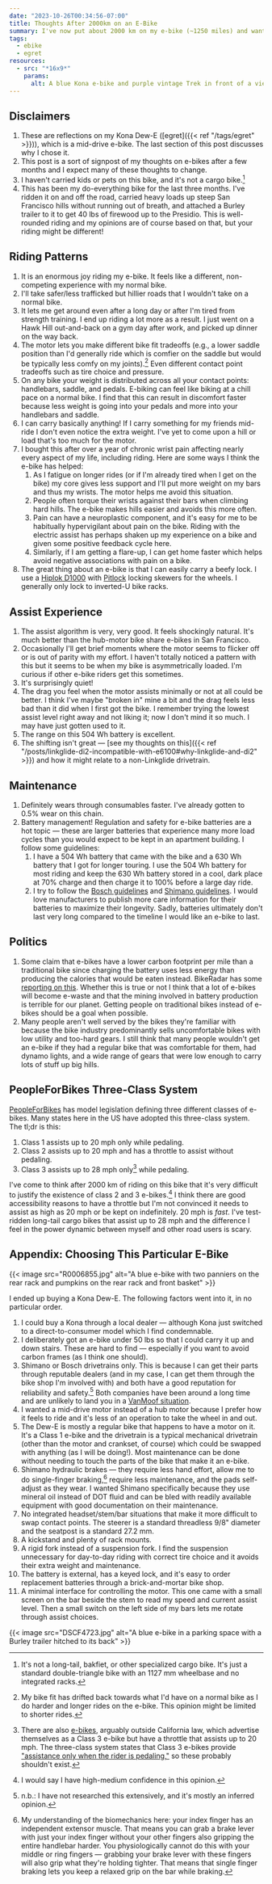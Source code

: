 ```yaml
---
date: "2023-10-26T00:34:56-07:00"
title: Thoughts After 2000km on an E-Bike
summary: I've now put about 2000 km on my e-bike (~1250 miles) and want to write out my thoughts on e-biking compared to regular biking — the good, the bad, why I chose this one, and my political opinions on e-bikes that haven't changed.
tags:
  - ebike
  - egret
resources:
  - src: "*16x9*"
    params:
      alt: A blue Kona e-bike and purple vintage Trek in front of a view of the San Francisco Bay facing towards the East Bay, some time after the sun has set
---
```


## Disclaimers

1. These are reflections on my Kona Dew-E ([egret]({{< ref "/tags/egret" >}})), which is a mid-drive e-bike. The last section of this post discusses why I chose it.
1. This post is a sort of signpost of my thoughts on e-bikes after a few months and I expect many of these thoughts to change.
1. I haven't carried kids or pets on this bike, and it's not a cargo bike.[^3]
1. This has been my do-everything bike for the last three months. I've ridden it on and off the road, carried heavy loads up steep San Francisco hills without running out of breath, and attached a Burley trailer to it to get 40 lbs of firewood up to the Presidio. This is well-rounded riding and my opinions are of course based on that, but your riding might be different!

[^3]: It's not a long-tail, bakfiet, or other specialized cargo bike. It's just a standard double-triangle bike with an 1127 mm wheelbase and no integrated racks.

## Riding Patterns

1. It is an enormous joy riding my e-bike. It feels like a different, non-competing experience with my normal bike.
1. I'll take safer/less trafficked but hillier roads that I wouldn't take on a normal bike.
1. It lets me get around even after a long day or after I'm tired from strength training. I end up riding a lot more as a result. I just went on a Hawk Hill out-and-back on a gym day after work, and picked up dinner on the way back.
1. The motor lets you make different bike fit tradeoffs (e.g., a lower saddle position than I'd generally ride which is comfier on the saddle but would be typically less comfy on my joints).[^4] Even different contact point tradeoffs such as tire choice and pressure.
1. On any bike your weight is distributed across all your contact points: handlebars, saddle, and pedals. E-biking can feel like biking at a chill pace on a normal bike. I find that this can result in discomfort faster because less weight is going into your pedals and more into your handlebars and saddle.
1. I can carry basically anything! If I carry something for my friends mid-ride I don't even notice the extra weight. I've yet to come upon a hill or load that's too much for the motor.
1. I bought this after over a year of chronic wrist pain affecting nearly every aspect of my life, including riding. Here are some ways I think the e-bike has helped:
   1. As I fatigue on longer rides (or if I'm already tired when I get on the bike) my core gives less support and I'll put more weight on my bars and thus my wrists. The motor helps me avoid this situation.
   1. People often torque their wrists against their bars when climbing hard hills. The e-bike makes hills easier and avoids this more often.
   1. Pain can have a neuroplastic component, and it's easy for me to be habitually hypervigilant about pain on the bike. Riding with the electric assist has perhaps shaken up my experience on a bike and given some positive feedback cycle here.
   1. Similarly, if I am getting a flare-up, I can get home faster which helps avoid negative associations with pain on a bike.
1. The great thing about an e-bike is that I can easily carry a beefy lock. I use a [Hiplok D1000](https://hiplok.com/product/hiplok-d1000/) with [Pitlock](https://www.pitlock.de/en/) locking skewers for the wheels. I generally only lock to inverted-U bike racks.

[^4]: My bike fit has drifted back towards what I'd have on a normal bike as I do harder and longer rides on the e-bike. This opinion might be limited to shorter rides.

## Assist Experience

1. The assist algorithm is very, very good. It feels shockingly natural. It's much better than the hub-motor bike share e-bikes in San Francisco.
1. Occasionally I'll get brief moments where the motor seems to flicker off or is out of parity with my effort. I haven't totally noticed a pattern with this but it seems to be when my bike is asymmetrically loaded. I'm curious if other e-bike riders get this sometimes.
1. It's surprisingly quiet!
1. The drag you feel when the motor assists minimally or not at all could be better. I think I've maybe "broken in" mine a bit and the drag feels less bad than it did when I first got the bike. I remember trying the lowest assist level right away and not liking it; now I don't mind it so much. I may have just gotten used to it.
1. The range on this 504 Wh battery is excellent.
1. The shifting isn't great — [see my thoughts on this]({{< ref "/posts/linkglide-di2-incompatible-with-e6100#why-linkglide-and-di2" >}}) and how it might relate to a non-Linkglide drivetrain.

## Maintenance

1. Definitely wears through consumables faster. I've already gotten to 0.5% wear on this chain.
1. Battery management! Regulation and safety for e-bike batteries are a hot topic — these are larger batteries that experience many more load cycles than you would expect to be kept in an apartment building. I follow some guidelines:
   1. I have a 504 Wh battery that came with the bike and a 630 Wh battery that I got for longer touring. I use the 504 Wh battery for most riding and keep the 630 Wh battery stored in a cool, dark place at 70% charge and then charge it to 100% before a large day ride.
   1. I try to follow the [Bosch guidelines](https://www.bosch-ebike.com/en/help-center/ebw-care/asset-ast-00046) and [Shimano guidelines](https://www.shimanoservicecenter.com/us/discover/e-bike-how-to-battery). I would love manufacturers to publish more care information for their batteries to maximize their longevity. Sadly, batteries ultimately don't last very long compared to the timeline I would like an e-bike to last.

## Politics

1. Some claim that e-bikes have a lower carbon footprint per mile than a traditional bike since charging the battery uses less energy than producing the calories that would be eaten instead. BikeRadar has some [reporting on this](https://www.bikeradar.com/features/long-reads/cycling-environmental-impact/). Whether this is true or not I think that a lot of e-bikes will become e-waste and that the mining involved in battery production is terrible for our planet. Getting people on traditional bikes instead of e-bikes should be a goal when possible.
1. Many people aren't well served by the bikes they're familiar with because the bike industry predominantly sells uncomfortable bikes with low utility and too-hard gears. I still think that many people wouldn't get an e-bike if they had a regular bike that was comfortable for them, had dynamo lights, and a wide range of gears that were low enough to carry lots of stuff up big hills.

## PeopleForBikes Three-Class System

[PeopleForBikes](https://www.peopleforbikes.org/electric-bikes/policies-and-laws) has model legislation defining three different classes of e-bikes. Many states here in the US have adopted this three-class system. The tl;dr is this:

1. Class 1 assists up to 20 mph only while pedaling.
1. Class 2 assists up to 20 mph and has a throttle to assist without pedaling.
1. Class 3 assists up to 28 mph only[^1] while pedaling.

[^1]: There are also [e-bikes](https://www.specialized.com/us/en/haul-st/p/200057), arguably outside California law, which advertise themselves as a Class 3 e-bike but have a throttle that assists up to 20 mph. The three-class system states that Class 3 e-bikes provide ["assistance only when the rider is pedaling,"](https://peopleforbikes.cdn.prismic.io/peopleforbikes/26118e07-5b1b-4159-92eb-5bd5d684f9b2_E-Bike-Law-Primer_July+2023.pdf) so these probably shouldn't exist.

I've come to think after 2000 km of riding on this bike that it's very difficult to justify the existence of class 2 and 3 e-bikes.[^2] I think there are good accessibility reasons to have a throttle but I'm not convinced it needs to assist as high as 20 mph or be kept on indefinitely. 20 mph is _fast_. I've test-ridden long-tail cargo bikes that assist up to 28 mph and the difference I feel in the power dynamic between myself and other road users is scary.

[^2]: I would say I have high-medium confidence in this opinion.

## Appendix: Choosing This Particular E-Bike

{{< image src="R0006855.jpg" alt="A blue e-bike with two panniers on the rear rack and pumpkins on the rear rack and front basket" >}}

I ended up buying a Kona Dew-E. The following factors went into it, in no particular order.

1. I could buy a Kona through a local dealer — although Kona just switched to a direct-to-consumer model which I find condemnable.
1. I deliberately got an e-bike under 50 lbs so that I could carry it up and down stairs. These are hard to find — especially if you want to avoid carbon frames (as I think one should).
1. Shimano or Bosch drivetrains only. This is because I can get their parts through reputable dealers (and in my case, I can get them through the bike shop I'm involved with) and both have a good reputation for reliability and safety.[^6] Both companies have been around a long time and are unlikely to land you in a [VanMoof situation](https://www.bikeradar.com/news/vanmoof-bankruptcy/).
1. I wanted a mid-drive motor instead of a hub motor because I prefer how it feels to ride and it's less of an operation to take the wheel in and out.
1. The Dew-E is mostly a regular bike that happens to have a motor on it. It's a Class 1 e-bike and the drivetrain is a typical mechanical drivetrain (other than the motor and crankset, of course) which could be swapped with anything (as I will be doing!). Most maintenance can be done without needing to touch the parts of the bike that make it an e-bike.
1. Shimano hydraulic brakes — they require less hand effort, allow me to do single-finger braking,[^5] require less maintenance, and the pads self-adjust as they wear. I wanted Shimano specifically because they use mineral oil instead of DOT fluid and can be bled with readily available equipment with good documentation on their maintenance.
1. No integrated headset/stem/bar situations that make it more difficult to swap contact points. The steerer is a standard threadless 9/8" diameter and the seatpost is a standard 27.2 mm.
1. A kickstand and plenty of rack mounts.
1. A rigid fork instead of a suspension fork. I find the suspension unnecessary for day-to-day riding with correct tire choice and it avoids their extra weight and maintenance.
1. The battery is external, has a keyed lock, and it's easy to order replacement batteries through a brick-and-mortar bike shop.
1. A minimal interface for controlling the motor. This one came with a small screen on the bar beside the stem to read my speed and current assist level. Then a small switch on the left side of my bars lets me rotate through assist choices.

[^5]: My understanding of the biomechanics here: your index finger has an independent extensor muscle. That means you can grab a brake lever with just your index finger without your other fingers also gripping the entire handlebar harder. You physiologically cannot do this with your middle or ring fingers — grabbing your brake lever with these fingers will also grip what they're holding tighter. That means that single finger braking lets you keep a relaxed grip on the bar while braking.
[^6]: n.b.: I have not researched this extensively, and it's mostly an inferred opinion.

{{< image src="DSCF4723.jpg" alt="A blue e-bike in a parking space with a Burley trailer hitched to its back" >}}
